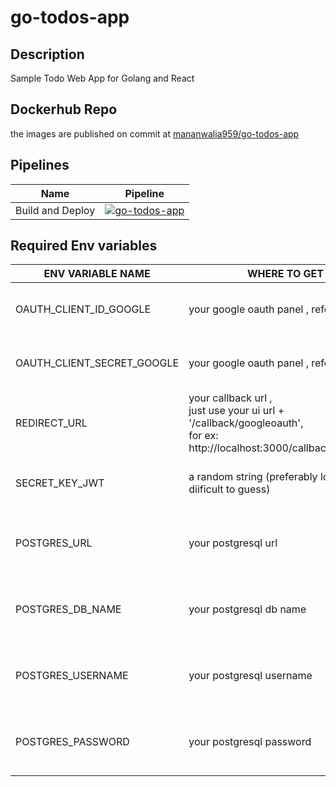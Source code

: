 # go-todos-app

## Description

Sample Todo Web App for Golang and React

## Dockerhub Repo

the images are published on commit at [mananwalia959/go-todos-app](https://hub.docker.com/r/mananwalia959/go-todos-app)

## Pipelines

|Name| Pipeline|
| --- | --- |
|Build and Deploy|[![go-todos-app](https://github.com/mananwalia959/go-todos-app/actions/workflows/pipeline.yml/badge.svg)](https://github.com/mananwalia959/go-todos-app/actions/workflows/pipeline.yml)|

## Required Env variables
|ENV VARIABLE NAME | WHERE TO GET IT | PURPOSE |
|---| --- | --- |
| OAUTH_CLIENT_ID_GOOGLE | your google oauth panel , refer [here](https://developers.google.com/identity/protocols/oauth2/web-server) | For Our Google Sign in Functionality |
| OAUTH_CLIENT_SECRET_GOOGLE | your google oauth panel , refer [here](https://developers.google.com/identity/protocols/oauth2/web-server)| For Our Google Sign in Functionality |
| REDIRECT_URL| your callback url  , <br/> just use your ui url + '/callback/googleoauth', <br/> for ex: http://localhost:3000/callback/googleoauth  | For Our Google Sign in Functionality |
| SECRET_KEY_JWT | a random string (preferably long and diificult to guess) | For Signing and verifying our jwt tokens|
| POSTGRES_URL| your postgresql url | To Connect to our Postgres DB for Persistence |
| POSTGRES_DB_NAME| your postgresql db name| To Connect to our Postgres DB for Persistence |
| POSTGRES_USERNAME| your postgresql username | To Connect to our Postgres DB for Persistence |
| POSTGRES_PASSWORD| your postgresql password | To Connect to our Postgres DB for Persistence |
